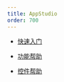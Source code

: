 ```yaml
---
title: AppStudio
order: 700
---
```


* [快速入门](guide.md)

* [功能帮助](features.md)
  
* [控件帮助](control.md)


